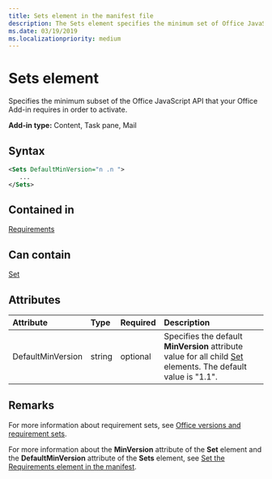 ```yaml
---
title: Sets element in the manifest file
description: The Sets element specifies the minimum set of Office JavaScript API your Office Add-in requires in order to activate.
ms.date: 03/19/2019
ms.localizationpriority: medium
---
```


# Sets element

Specifies the minimum subset of the Office JavaScript API that your Office Add-in requires in order to activate.

**Add-in type:** Content, Task pane, Mail

## Syntax

```XML
<Sets DefaultMinVersion="n .n ">
   ...
</Sets>
```

## Contained in

[Requirements](requirements.md)

## Can contain

[Set](set.md)

## Attributes

|Attribute|Type|Required|Description|
|:-----|:-----|:-----|:-----|
|DefaultMinVersion|string|optional|Specifies the default **MinVersion** attribute value for all child [Set](set.md) elements. The default value is "1.1".|

## Remarks

For more information about requirement sets, see [Office versions and requirement sets](../../develop/office-versions-and-requirement-sets.md).

For more information about the **MinVersion** attribute of the **Set** element and the **DefaultMinVersion** attribute of the **Sets** element, see [Set the Requirements element in the manifest](../../develop/specify-office-hosts-and-api-requirements.md#set-the-requirements-element-in-the-manifest).

